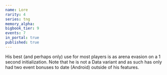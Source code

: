 ```yaml
---
name: Lore
rarity: 4
series: tng
memory_alpha:
bigbook_tier: 9
events: 7
in_portal: true
published: true
---
```


His best (and perhaps only) use for most players is as arena evasion on a 1 second initialization. Note that he is not a Data variant and as such has only had two event bonuses to date (Android) outside of his features.
